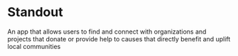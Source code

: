 # Standout
An app that allows users to find and connect with organizations and projects that donate or provide help to causes that directly benefit and uplift local communities
